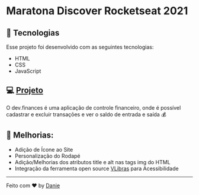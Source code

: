# Maratona Discover Rocketseat 2021

## 🚀 Tecnologias

Esse projeto foi desenvolvido com as seguintes tecnologias:

- HTML
- CSS
- JavaScript

## 💻 [Projeto](https://dan-primo.github.io/maratona-discover/)

O dev.finances é uma aplicação de controle financeiro, onde é possível cadastrar e excluir transações e ver o saldo de entrada e saída 💰

## 🔖 Melhorias:

- Adição de Ícone ao Site
- Personalização do Rodapé
- Adição/Melhorias dos atributos title e alt nas tags img do HTML
- Integração da ferramenta open source [VLibras](https://www.vlibras.gov.br/) para Acessibilidade

---

Feito com ♥ by [Danie](https://www.linkedin.com/in/daniellyprimo/)
